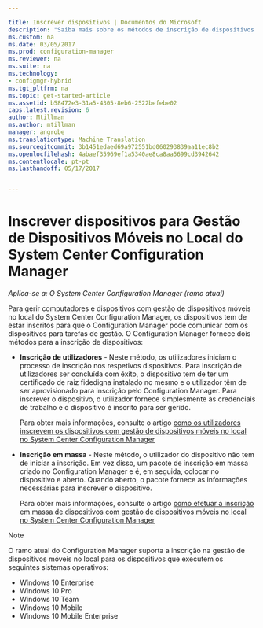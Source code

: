 ```yaml
---

title: Inscrever dispositivos | Documentos do Microsoft
description: "Saiba mais sobre os métodos de inscrição de dispositivos para gestão de dispositivos móveis no local no System Center Configuration Manager."
ms.custom: na
ms.date: 03/05/2017
ms.prod: configuration-manager
ms.reviewer: na
ms.suite: na
ms.technology:
- configmgr-hybrid
ms.tgt_pltfrm: na
ms.topic: get-started-article
ms.assetid: b58472e3-31a5-4305-8eb6-2522befebe02
caps.latest.revision: 6
author: Mtillman
ms.author: mtillman
manager: angrobe
ms.translationtype: Machine Translation
ms.sourcegitcommit: 3b1451edaed69a972551bd060293839aa11ec8b2
ms.openlocfilehash: 4abaef35969ef1a5340ae8ca8aa5699cd3942642
ms.contentlocale: pt-pt
ms.lasthandoff: 05/17/2017


---
```

# <a name="enroll-devices-for-on-premises-mobile-device-management-in-system-center-configuration-manager"></a>Inscrever dispositivos para Gestão de Dispositivos Móveis no Local do System Center Configuration Manager

*Aplica-se a: O System Center Configuration Manager (ramo atual)*

Para gerir computadores e dispositivos com gestão de dispositivos móveis no local do System Center Configuration Manager, os dispositivos tem de estar inscritos para que o Configuration Manager pode comunicar com os dispositivos para tarefas de gestão. O Configuration Manager fornece dois métodos para a inscrição de dispositivos:  

-   **Inscrição de utilizadores** - Neste método, os utilizadores iniciam o processo de inscrição nos respetivos dispositivos. Para inscrição de utilizadores ser concluída com êxito, o dispositivo tem de ter um certificado de raiz fidedigna instalado no mesmo e o utilizador têm de ser aprovisionado para inscrição pelo Configuration Manager.  Para inscrever o dispositivo, o utilizador fornece simplesmente as credenciais de trabalho e o dispositivo é inscrito para ser gerido.  

     Para obter mais informações, consulte o artigo [como os utilizadores inscrevem os dispositivos com gestão de dispositivos móveis no local no System Center Configuration Manager](../../mdm/deploy-use/user-enroll-devices-on-premises-mdm.md)  

-   **Inscrição em massa** - Neste método, o utilizador do dispositivo não tem de iniciar a inscrição. Em vez disso, um pacote de inscrição em massa criado no Configuration Manager e é, em seguida, colocar no dispositivo e aberto. Quando aberto, o pacote fornece as informações necessárias para inscrever o dispositivo.  

     Para obter mais informações, consulte o artigo [como efetuar a inscrição em massa de dispositivos com gestão de dispositivos móveis no local no System Center Configuration Manager](../../mdm/deploy-use/bulk-enroll-devices-on-premises-mdm.md)  

 > [!NOTE]  
>  O ramo atual do Configuration Manager suporta a inscrição na gestão de dispositivos móveis no local para os dispositivos que executem os seguintes sistemas operativos:  
>   
>  -   Windows 10 Enterprise  
> -   Windows 10 Pro  
> -   Windows 10 Team 
> -   Windows 10 Mobile  
> -   Windows 10 Mobile Enterprise   

